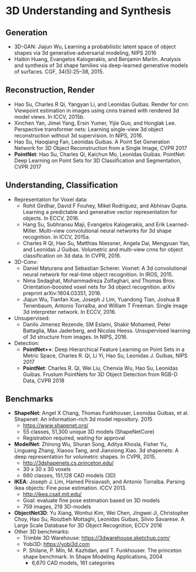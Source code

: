# 3D Understanding and Synthesis

## Generation
- 3D-GAN: Jiajun Wu, Learning a probabilistic latent space of object shapes via 3d generative-adversarial modeling, NIPS 2016
- Haibin Huang, Evangelos Kalogerakis, and Benjamin Marlin. Analysis and synthesis of 3d shape families via
deep-learned generative models of surfaces. CGF, 34(5):25–38, 2015.

## Reconstruction, Render
- Hao Su, Charles R Qi, Yangyan Li, and Leonidas Guibas. Render for cnn: Viewpoint estimation in images using
cnns trained with rendered 3d model views. In ICCV, 2015b.
- Xinchen Yan, Jimei Yang, Ersin Yumer, Yijie Guo, and Honglak Lee. Perspective transformer nets: Learning
single-view 3d object reconstruction without 3d supervision. In NIPS, 2016.
- Hao Su, Haoqiang Fan, Leonidas Guibas. A Point Set Generation Network for 3D Object Reconstruction from a Single Image, CVPR 2017
- **PointNet**: Hao Su, Charles Qi, Kaichun Mo, Leonidas Guibas. PointNet: Deep Learning on Point Sets for 3D Classification and Segmentation, CVPR 2017

## Understanding, Classification
- Representation for Voxel data:
	- Rohit Girdhar, David F Fouhey, Mikel Rodriguez, and Abhinav Gupta. Learning a predictable and generative vector representation for objects. In ECCV, 2016.
	- Hang Su, Subhransu Maji, Evangelos Kalogerakis, and Erik Learned-Miller. Multi-view convolutional neural networks for 3d shape recognition. In ICCV, 2015a.
	- Charles R Qi, Hao Su, Matthias Niessner, Angela Dai, Mengyuan Yan, and Leonidas J Guibas. Volumetric and multi-view cnns for object classification on 3d data. In CVPR, 2016.
- 3D-Conv:
	- Daniel Maturana and Sebastian Scherer. Voxnet: A 3d convolutional neural network for real-time object
recognition. In IROS, 2015.
	- Nima Sedaghat, Mohammadreza Zolfaghari, and Thomas Brox. Orientation-boosted voxel nets for 3d object
recognition. arXiv preprint arXiv:1604.03351, 2016.
	- Jiajun Wu, Tianfan Xue, Joseph J Lim, Yuandong Tian, Joshua B Tenenbaum, Antonio Torralba, and William T
Freeman. Single image 3d interpreter network. In ECCV, 2016.
- Unsupervised:
	- Danilo Jimenez Rezende, SM Eslami, Shakir Mohamed, Peter Battaglia, Max Jaderberg, and Nicolas Heess.
Unsupervised learning of 3d structure from images. In NIPS, 2016.
- Detection:
	- **PointNet++**: Deep Hierarchical Feature Learning on Point Sets in a Metric Space, Charles R. Qi, Li Yi, Hao Su, Leonidas J. Guibas, NIPS 2017
	- **PointNet**: Charles R. Qi, Wei Liu, Chenxia Wu, Hao Su, Leonidas Guibas. Frustum PointNets for 3D Object Detection from RGB-D Data, CVPR 2018

## Benchmarks
- **ShapeNet**: Angel X Chang, Thomas Funkhouser, Leonidas Guibas, et al. Shapenet: An information-rich 3d model repository. 2015
	- https://www.shapenet.org/
	- 55 classes, 51,300 unique 3D models (ShapeNetCore)
	- Registration required, waiting for approval
- **ModelNet**: Zhirong Wu, Shuran Song, Aditya Khosla, Fisher Yu, Linguang Zhang, Xiaoou Tang, and Jianxiong Xiao. 3d shapenets: A deep representation for volumetric shapes. In CVPR, 2015.
	- http://3dshapenets.cs.princeton.edu/
	- 30 x 30 x 30 voxels
	- 660 classes, 151,128 CAD models (3D)
- **IKEA**: Joseph J. Lim, Hamed Pirsiavash, and Antonio Torralba. Parsing ikea objects: Fine pose estimation. ICCV 2013.
	- http://ikea.csail.mit.edu/
	- Goal: evaluate fine pose estimation based on 3D models
	- 759 images, 219 3D-models
- **ObjectNet3D**: Yu Xiang, Wonhui Kim, Wei Chen, Jingwei Ji, Christopher Choy, Hao Su, Roozbeh Mottaghi, Leonidas Guibas, Silvio Savarese. A Large Scale Database for 3D Object Recognition, ECCV 2016
- Other 3D benchmarks:
	- Trimble 3D Warehouse: https://3dwarehouse.sketchup.com/
	- Yobi3D: https://yobi3d.com
	- P. Shilane, P. Min, M. Kazhdan, and T. Funkhouser. The
princeton shape benchmark. In Shape Modeling Applications,
2004
		- 6,670 CAD models, 161 categories
